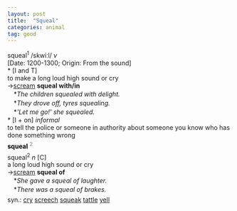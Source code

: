 ```yaml
---
layout: post
title:  "Squeal"
categories: animal
tag: good
---
```

<DIV style="MARGIN: 0px 0px 5px">squeal<SUP>1</SUP> /skwiːl/ <I>v</I> <BR>[Date: 1200-1300; Origin: From the sound]<BR>* [I and T] <BR>to make a long loud high sound or cry<BR>→<A href="{{ site.baseurl }}/scream"><U>scream</U></A> <B>squeal with/in</B><BR>　*<I>The children squealed with delight.</I><BR>　*<I>They drove off, tyres squealing.</I><BR>　*<I>'Let me go!' she squealed.</I><BR>* [I + on] <I>informal</I> <BR>to tell the police or someone in authority about someone you know who has done something wrong</DIV>
<DIV style="COLOR: #808080; MARGIN: 0px 0px 5px; LINE-HEIGHT: normal"><SPAN style="FONT-SIZE: 10.5pt; COLOR: #000000; LINE-HEIGHT: normal"><B>squeal</B></SPAN> <SUP style="FONT-SIZE: 83%; LINE-HEIGHT: normal">2</SUP> </DIV>
<DIV style="MARGIN: 0px 0px 5px">squeal<SUP>2</SUP> <I>n</I> [C] <BR>a long loud high sound or cry<BR>→<A href="{{ site.baseurl }}/scream"><U>scream</U></A> <B>squeal of</B><BR>　*<I>She gave a squeal of laughter.</I><BR>　*<I>There was a squeal of brakes.</I></DIV>
<DIV style="MARGIN: 0px 0px 5px">
<DIV style="MARGIN: 4px 0px">syn.: <A href="{{ site.baseurl }}/cry"><U>cry</U></A> <A href="{{ site.baseurl }}/screech"><U>screech</U></A> <A href="{{ site.baseurl }}/squeak"><U>squeak</U></A> <A href="{{ site.baseurl }}/tattle"><U>tattle</U></A> <A href="{{ site.baseurl }}/yell"><U>yell</U></A></DIV></DIV>
